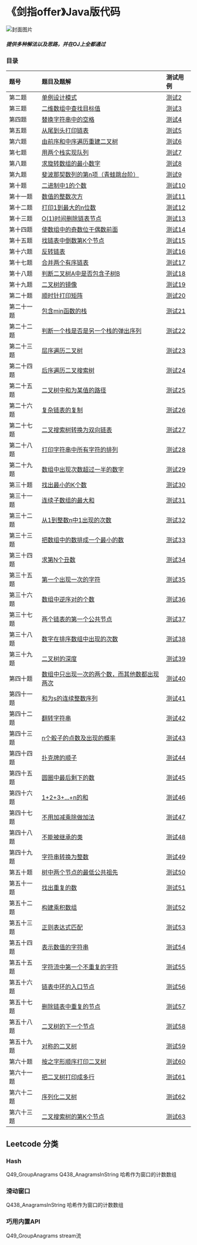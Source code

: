 # 《剑指offer》Java版代码
![封面图片](https://img-blog.csdnimg.cn/201906290844352.png?x-oss-process=image/watermark,type_ZmFuZ3poZW5naGVpdGk,shadow_10,text_aHR0cHM6Ly9ibG9nLmNzZG4ubmV0L2JhaXllX3hpbmc=,size_16,color_FFFFFF,t_70)

##### 提供多种解法以及思路，并在OJ上全都通过


### 目录

|题号|题目及题解|测试用例|
|:-----|:----|:----|
|第二题|[单例设计模式](https://github.com/GaoLeiQin/SwordOffer/blob/master/src/main/java/com/so/SingletonPattern2.java)|[测试2](https://github.com/GaoLeiQin/SwordOffer/blob/master/src/test/java/com/so/Test2.java)|
|第三题|[二维数组中查找目标值](https://github.com/GaoLeiQin/SwordOffer/blob/master/src/main/java/com/so/FindNumber3.java)|[测试3](https://github.com/GaoLeiQin/SwordOffer/blob/master/src/test/java/com/so/Test3.java)|
|第四题|[替换字符串中的空格](https://github.com/GaoLeiQin/SwordOffer/blob/master/src/main/java/com/so/ReplaceBlank4.java)|[测试4](https://github.com/GaoLeiQin/SwordOffer/blob/master/src/test/java/com/so/Test4.java)|
|第五题|[从尾到头打印链表](https://github.com/GaoLeiQin/SwordOffer/blob/master/src/main/java/com/so/PrintListReversing5.java)|[测试5](https://github.com/GaoLeiQin/SwordOffer/blob/master/src/test/java/com/so/Test5.java)|
|第六题|[由前序和中序遍历重建二叉树](https://github.com/GaoLeiQin/SwordOffer/blob/master/src/main/java/com/so/BinaryTreeSearch6.java)|[测试6](https://github.com/GaoLeiQin/SwordOffer/blob/master/src/test/java/com/so/Test6.java)|
|第七题|[用两个栈实现队列](https://github.com/GaoLeiQin/SwordOffer/blob/master/src/main/java/com/so/DoubleSQueue7.java)|[测试7](https://github.com/GaoLeiQin/SwordOffer/blob/master/src/test/java/com/so/Test7.java)|
|第八题|[求旋转数组的最小数字](https://github.com/GaoLeiQin/SwordOffer/blob/master/src/main/java/com/so/MinNumber8.java)|[测试8](https://github.com/GaoLeiQin/SwordOffer/blob/master/src/test/java/com/so/Test8.java)|
|第九题|[斐波那契数列的第n项（青蛙跳台阶）](https://github.com/GaoLeiQin/SwordOffer/blob/master/src/main/java/com/so/Fibonacci9.java)|[测试9](https://github.com/GaoLeiQin/SwordOffer/blob/master/src/test/java/com/so/Test9.java)|
|第十题|[二进制中1的个数](https://github.com/GaoLeiQin/SwordOffer/blob/master/src/main/java/com/so/NumberOfBin10.java)|[测试10](https://github.com/GaoLeiQin/SwordOffer/blob/master/src/test/java/com/so/Test10.java)|
|第十一题|[数值的整数次方](https://github.com/GaoLeiQin/SwordOffer/blob/master/src/main/java/com/so/Power11.java)|[测试11](https://github.com/GaoLeiQin/SwordOffer/blob/master/src/test/java/com/so/Test11.java)|
|第十二题|[打印1到最大的n位数](https://github.com/GaoLeiQin/SwordOffer/blob/master/src/main/java/com/so/PrintToMaxOfNDigits12.java)|[测试12](https://github.com/GaoLeiQin/SwordOffer/blob/master/src/test/java/com/so/Test12.java)|
|第十三题|[O(1)时间删除链表节点](https://github.com/GaoLeiQin/SwordOffer/blob/master/src/main/java/com/so/DeleteNode13.java)|[测试13](https://github.com/GaoLeiQin/SwordOffer/blob/master/src/test/java/com/so/Test13.java)|
|第十四题|[使数组中的奇数位于偶数前面](https://github.com/GaoLeiQin/SwordOffer/blob/master/src/main/java/com/so/OddEvenNumber14.java)|[测试14](https://github.com/GaoLeiQin/SwordOffer/blob/master/src/test/java/com/so/Test14.java)|
|第十五题|[找链表中倒数第K个节点](https://github.com/GaoLeiQin/SwordOffer/blob/master/src/main/java/com/so/FindKthToTail15.java)|[测试15](https://github.com/GaoLeiQin/SwordOffer/blob/master/src/test/java/com/so/Test15.java)|
|第十六题|[反转链表](https://github.com/GaoLeiQin/SwordOffer/blob/master/src/main/java/com/so/ReverseList16.java)|[测试16](https://github.com/GaoLeiQin/SwordOffer/blob/master/src/test/java/com/so/Test16.java)|
|第十七题|[合并两个有序链表](https://github.com/GaoLeiQin/SwordOffer/blob/master/src/main/java/com/so/MergeLinked17.java)|[测试17](https://github.com/GaoLeiQin/SwordOffer/blob/master/src/test/java/com/so/Test17.java)|
|第十八题|[判断二叉树A中是否包含子树B](https://github.com/GaoLeiQin/SwordOffer/blob/master/src/main/java/com/so/DoesTreeHave18.java)|[测试18](https://github.com/GaoLeiQin/SwordOffer/blob/master/src/test/java/com/so/Test18.java)|
|第十九题|[二叉树的镜像](https://github.com/GaoLeiQin/SwordOffer/blob/master/src/main/java/com/so/MirrorRecursively19.java)|[测试19](https://github.com/GaoLeiQin/SwordOffer/blob/master/src/test/java/com/so/Test19.java)|
|第二十题|[顺时针打印矩阵](https://github.com/GaoLeiQin/SwordOffer/blob/master/src/main/java/com/so/PrintMatrixInCircle20.java)|[测试20](https://github.com/GaoLeiQin/SwordOffer/blob/master/src/test/java/com/so/Test20.java)|
|第二十一题|[包含min函数的栈](https://github.com/GaoLeiQin/SwordOffer/blob/master/src/main/java/com/so/StackWithMin21.java)|[测试21](https://github.com/GaoLeiQin/SwordOffer/blob/master/src/test/java/com/so/Test21.java)|
|第二十二题|[判断一个栈是否是另一个栈的弹出序列](https://github.com/GaoLeiQin/SwordOffer/blob/master/src/main/java/com/so/IsPopOrder22.java)|[测试22](https://github.com/GaoLeiQin/SwordOffer/blob/master/src/test/java/com/so/Test22.java)|
|第二十三题|[层序遍历二叉树](https://github.com/GaoLeiQin/SwordOffer/blob/master/src/main/java/com/so/PrintFromTopToBottom23.java)|[测试23](https://github.com/GaoLeiQin/SwordOffer/blob/master/src/test/java/com/so/Test23.java)|
|第二十四题|[后序遍历二叉搜索树](https://github.com/GaoLeiQin/SwordOffer/blob/master/src/main/java/com/so/VerifySequerceOfBST24.java)|[测试24](https://github.com/GaoLeiQin/SwordOffer/blob/master/src/test/java/com/so/Test24.java)|
|第二十五题|[二叉树中和为某值的路径](https://github.com/GaoLeiQin/SwordOffer/blob/master/src/main/java/com/so/FindPath25.java)|[测试25](https://github.com/GaoLeiQin/SwordOffer/blob/master/src/test/java/com/so/Test25.java)|
|第二十六题|[复杂链表的复制](https://github.com/GaoLeiQin/SwordOffer/blob/master/src/main/java/com/so/CloneCLinkedList26.java)|[测试26](https://github.com/GaoLeiQin/SwordOffer/blob/master/src/test/java/com/so/Test26.java)|
|第二十七题|[二叉搜索树转换为双向链表](https://github.com/GaoLeiQin/SwordOffer/blob/master/src/main/java/com/so/BinaryToLinked27.java)|[测试27](https://github.com/GaoLeiQin/SwordOffer/blob/master/src/test/java/com/so/Test27.java)|
|第二十八题|[打印字符串中所有字符的排列](https://github.com/GaoLeiQin/SwordOffer/blob/master/src/main/java/com/so/Permutation28.java)|[测试28](https://github.com/GaoLeiQin/SwordOffer/blob/master/src/test/java/com/so/Test28.java)|
|第二十九题|[数组中出现次数超过一半的数字](https://github.com/GaoLeiQin/SwordOffer/blob/master/src/main/java/com/so/MoreThanHalfNum29.java)|[测试29](https://github.com/GaoLeiQin/SwordOffer/blob/master/src/test/java/com/so/Test29.java)|
|第三十题|[找出最小的K个数](https://github.com/GaoLeiQin/SwordOffer/blob/master/src/main/java/com/so/GetLeastNumbers30.java)|[测试30](https://github.com/GaoLeiQin/SwordOffer/blob/master/src/test/java/com/so/Test30.java)|
|第三十一题|[连续子数组的最大和](https://github.com/GaoLeiQin/SwordOffer/blob/master/src/main/java/com/so/FindGreatestSum31.java)|[测试31](https://github.com/GaoLeiQin/SwordOffer/blob/master/src/test/java/com/so/Test31.java)|
|第三十二题|[从1到整数n中1出现的次数](https://github.com/GaoLeiQin/SwordOffer/blob/master/src/main/java/com/so/NumberOf1Bw32.java)|[测试32](https://github.com/GaoLeiQin/SwordOffer/blob/master/src/test/java/com/so/Test32.java)|
|第三十三题|[把数组中的数排成一个最小的数](https://github.com/GaoLeiQin/SwordOffer/blob/master/src/main/java/com/so/PrintMinNumber33.java)|[测试33](https://github.com/GaoLeiQin/SwordOffer/blob/master/src/test/java/com/so/Test33.java)|
|第三十四题|[求第N个丑数](https://github.com/GaoLeiQin/SwordOffer/blob/master/src/main/java/com/so/UglyNumber34.java)|[测试34](https://github.com/GaoLeiQin/SwordOffer/blob/master/src/test/java/com/so/Test34.java)|
|第三十五题|[第一个出现一次的字符](https://github.com/GaoLeiQin/SwordOffer/blob/master/src/main/java/com/so/FirstNotRepeating35.java)|[测试35](https://github.com/GaoLeiQin/SwordOffer/blob/master/src/test/java/com/so/Test35.java)|
|第三十六题|[数组中逆序对的个数](https://github.com/GaoLeiQin/SwordOffer/blob/master/src/main/java/com/so/InversePairs36.java)|[测试36](https://github.com/GaoLeiQin/SwordOffer/blob/master/src/test/java/com/so/Test36.java)|
|第三十七题|[两个链表的第一个公共节点](https://github.com/GaoLeiQin/SwordOffer/blob/master/src/main/java/com/so/FindFirstCommonNode37.java)|[测试37](https://github.com/GaoLeiQin/SwordOffer/blob/master/src/test/java/com/so/Test37.java)|
|第三十八题|[数字在排序数组中出现的次数](https://github.com/GaoLeiQin/SwordOffer/blob/master/src/main/java/com/so/GetNumberOfK38.java)|[测试38](https://github.com/GaoLeiQin/SwordOffer/blob/master/src/test/java/com/so/Test38.java)|
|第三十九题|[二叉树的深度](https://github.com/GaoLeiQin/SwordOffer/blob/master/src/main/java/com/so/TreePath39.java)|[测试39](https://github.com/GaoLeiQin/SwordOffer/blob/master/src/test/java/com/so/Test39.java)|
|第四十题|[数组中只出现一次的两个数，而其他数都出现两次](https://github.com/GaoLeiQin/SwordOffer/blob/master/src/main/java/com/so/FindNumAppearOnce40.java)|[测试40](https://github.com/GaoLeiQin/SwordOffer/blob/master/src/test/java/com/so/Test40.java)|
|第四十一题|[和为s的连续整数序列](https://github.com/GaoLeiQin/SwordOffer/blob/master/src/main/java/com/so/FindNumbersWithSum41.java)|[测试41](https://github.com/GaoLeiQin/SwordOffer/blob/master/src/test/java/com/so/Test41.java)|
|第四十二题|[翻转字符串](https://github.com/GaoLeiQin/SwordOffer/blob/master/src/main/java/com/so/ReverseSentence42.java)|[测试42](https://github.com/GaoLeiQin/SwordOffer/blob/master/src/test/java/com/so/Test42.java)|
|第四十三题|[n个骰子的点数及出现的概率](https://github.com/GaoLeiQin/SwordOffer/blob/master/src/main/java/com/so/DicesProbability43.java)|[测试43](https://github.com/GaoLeiQin/SwordOffer/blob/master/src/test/java/com/so/Test43.java)|
|第四十四题|[扑克牌的顺子](https://github.com/GaoLeiQin/SwordOffer/blob/master/src/main/java/com/so/IsContinuous44.java)|[测试44](https://github.com/GaoLeiQin/SwordOffer/blob/master/src/test/java/com/so/Test44.java)|
|第四十五题|[圆圈中最后剩下的数](https://github.com/GaoLeiQin/SwordOffer/blob/master/src/main/java/com/so/LastRemaining45.java)|[测试45](https://github.com/GaoLeiQin/SwordOffer/blob/master/src/test/java/com/so/Test45.java)|
|第四十六题|[1+2+3+...+n的和](https://github.com/GaoLeiQin/SwordOffer/blob/master/src/main/java/com/so/Calculate46.java)|[测试46](https://github.com/GaoLeiQin/SwordOffer/blob/master/src/test/java/com/so/Test46.java)|
|第四十七题|[不用加减乘除做加法](https://github.com/GaoLeiQin/SwordOffer/blob/master/src/main/java/com/so/Add47.java)|[测试47](https://github.com/GaoLeiQin/SwordOffer/blob/master/src/test/java/com/so/Test47.java)|
|第四十八题|[不能被继承的类](https://github.com/GaoLeiQin/SwordOffer/blob/master/src/main/java/com/so/FinalClass48.java)|[测试48](https://github.com/GaoLeiQin/SwordOffer/blob/master/src/test/java/com/so/Test48.java)|
|第四十九题|[字符串转换为整数](https://github.com/GaoLeiQin/SwordOffer/blob/master/src/main/java/com/so/StrToInt49.java)|[测试49](https://github.com/GaoLeiQin/SwordOffer/blob/master/src/test/java/com/so/Test49.java)|
|第五十题|[树中两个节点的最低公共祖先](https://github.com/GaoLeiQin/SwordOffer/blob/master/src/main/java/com/so/MinCParent50.java)|[测试50](https://github.com/GaoLeiQin/SwordOffer/blob/master/src/test/java/com/so/Test50.java)|
|第五十一题|[找出重复的数](https://github.com/GaoLeiQin/SwordOffer/blob/master/src/main/java/com/so/Duplicate51.java)|[测试51](https://github.com/GaoLeiQin/SwordOffer/blob/master/src/test/java/com/so/Test51.java)|
|第五十二题|[构建乘积数组](https://github.com/GaoLeiQin/SwordOffer/blob/master/src/main/java/com/so/MultiplyArray52.java)|[测试52](https://github.com/GaoLeiQin/SwordOffer/blob/master/src/test/java/com/so/Test52.java)|
|第五十三题|[正则表达式匹配](https://github.com/GaoLeiQin/SwordOffer/blob/master/src/main/java/com/so/RegularMatch53.java)|[测试53](https://github.com/GaoLeiQin/SwordOffer/blob/master/src/test/java/com/so/Test53.java)|
|第五十四题|[表示数值的字符串](https://github.com/GaoLeiQin/SwordOffer/blob/master/src/main/java/com/so/IsNumber54.java)|[测试54](https://github.com/GaoLeiQin/SwordOffer/blob/master/src/test/java/com/so/Test54.java)|
|第五十五题|[字符流中第一个不重复的字符](https://github.com/GaoLeiQin/SwordOffer/blob/master/src/main/java/com/so/FirstAppearingOnce55.java)|[测试55](https://github.com/GaoLeiQin/SwordOffer/blob/master/src/test/java/com/so/Test55.java)|
|第五十六题|[链表中环的入口节点](https://github.com/GaoLeiQin/SwordOffer/blob/master/src/main/java/com/so/EnterLoop56.java)|[测试56](https://github.com/GaoLeiQin/SwordOffer/blob/master/src/test/java/com/so/Test56.java)|
|第五十七题|[删除链表中重复的节点](https://github.com/GaoLeiQin/SwordOffer/blob/master/src/main/java/com/so/DeleteDuplication57.java)|[测试57](https://github.com/GaoLeiQin/SwordOffer/blob/master/src/test/java/com/so/Test57.java)|
|第五十八题|[二叉树的下一个节点](https://github.com/GaoLeiQin/SwordOffer/blob/master/src/main/java/com/so/NextTreeNode58.java)|[测试58](https://github.com/GaoLeiQin/SwordOffer/blob/master/src/test/java/com/so/Test58.java)|
|第五十九题|[对称的二叉树](https://github.com/GaoLeiQin/SwordOffer/blob/master/src/main/java/com/so/IsSymmetrical59.java)|[测试59](https://github.com/GaoLeiQin/SwordOffer/blob/master/src/test/java/com/so/Test59.java)|
|第六十题|[按之字形顺序打印二叉树](https://github.com/GaoLeiQin/SwordOffer/blob/master/src/main/java/com/so/ZTreePrint60.java)|[测试60](https://github.com/GaoLeiQin/SwordOffer/blob/master/src/test/java/com/so/Test60.java)|
|第六十一题|[把二叉树打印成多行](https://github.com/GaoLeiQin/SwordOffer/blob/master/src/main/java/com/so/LevelPrintTree61.java)|[测试61](https://github.com/GaoLeiQin/SwordOffer/blob/master/src/test/java/com/so/Test61.java)|
|第六十二题|[序列化二叉树](https://github.com/GaoLeiQin/SwordOffer/blob/master/src/main/java/com/so/Serializer62.java)|[测试62](https://github.com/GaoLeiQin/SwordOffer/blob/master/src/test/java/com/so/Test62.java)|
|第六十三题|[二叉搜索树的第K个节点](https://github.com/GaoLeiQin/SwordOffer/blob/master/src/main/java/com/so/KthNode63.java)|[测试63](https://github.com/GaoLeiQin/SwordOffer/blob/master/src/test/java/com/so/Test63.java)|


## Leetcode 分类

### Hash
Q49_GroupAnagrams
Q438_AnagramsInString 哈希作为窗口的计数数组

### 滑动窗口
Q438_AnagramsInString 哈希作为窗口的计数数组

### 巧用内置API
Q49_GroupAnagrams stream流